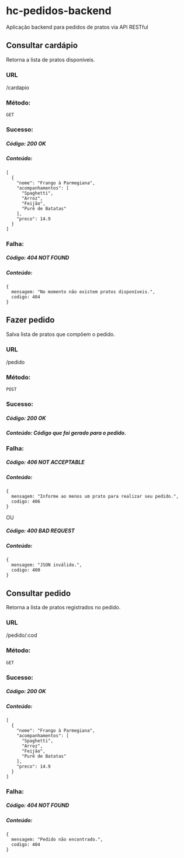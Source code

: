 # hc-pedidos-backend

Aplicação backend para pedidos de pratos via API RESTful

## Consultar cardápio

  Retorna a lista de pratos disponíveis.

### URL

  /cardapio

### Método:

  `GET`

### Sucesso:

##### Código: 200 OK

##### Conteúdo:

    [
      {
        "nome": "Frango à Parmegiana",
        "acompanhamentos": [
          "Spaghetti",
          "Arroz",
          "Feijão",
          "Purê de Batatas"
        ],
        "preco": 14.9
      }
    ]

### Falha:

##### Código: 404 NOT FOUND

##### Conteúdo: 
    { 
      mensagem: "No momento não existem pratos disponíveis.",
      codigo: 404
    }

## Fazer pedido

  Salva lista de pratos que compõem o pedido.

### URL

  /pedido

### Método:

  `POST`

### Sucesso:

##### Código: 200 OK

##### Conteúdo: Código que foi gerado para o pedido.

### Falha:

##### Código: 406 NOT ACCEPTABLE

##### Conteúdo: 
    { 
      mensagem: "Informe ao menos um prato para realizar seu pedido.",
      codigo: 406
    }

OU

##### Código: 400 BAD REQUEST

##### Conteúdo: 
    { 
      mensagem: "JSON inválido.",
      codigo: 400
    }

## Consultar pedido

  Retorna a lista de pratos registrados no pedido.

### URL

  /pedido/:cod

### Método:

  `GET`

### Sucesso:

##### Código: 200 OK

##### Conteúdo:

    [
      {
        "nome": "Frango à Parmegiana",
        "acompanhamentos": [
          "Spaghetti",
          "Arroz",
          "Feijão",
          "Purê de Batatas"
        ],
        "preco": 14.9
      }
    ]

### Falha:

##### Código: 404 NOT FOUND

##### Conteúdo: 
    { 
      mensagem: "Pedido não encontrado.",
      codigo: 404
    }